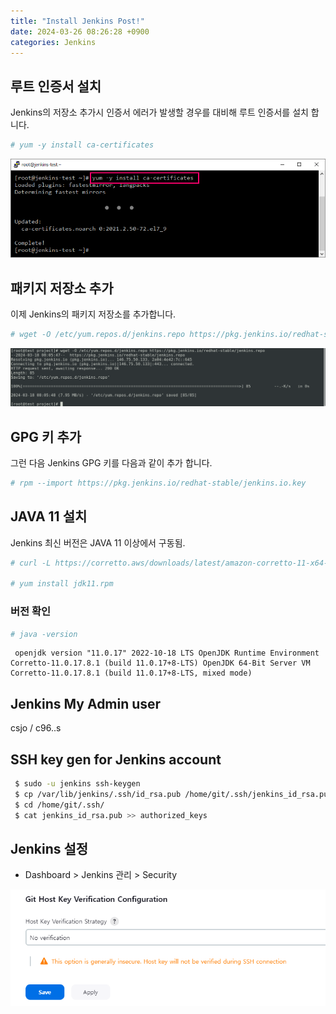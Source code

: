 ```yaml
---
title: "Install Jenkins Post!"
date: 2024-03-26 08:26:28 +0900
categories: Jenkins
---
```


## 루트 인증서 설치

Jenkins의 저장소 추가시 인증서 에러가 발생할 경우를 대비해 루트 인증서를 설치 합니다.

```bash
# yum -y install ca-certificates
```

![install ca-cert](</assets/images/ca_cert_install.png>)

## 패키지 저장소 추가

이제 Jenkins의 패키지 저장소를 추가합니다.

```bash
# wget -O /etc/yum.repos.d/jenkins.repo https://pkg.jenkins.io/redhat-stable/jenkins.repo
```

![Jenkins의 패키지 저장소](</assets/images/add_repo.png>)

## GPG 키 추가

그런 다음 Jenkins GPG 키를 다음과 같이 추가 합니다.

```bash
# rpm --import https://pkg.jenkins.io/redhat-stable/jenkins.io.key
```

## JAVA 11 설치

Jenkins 최신 버전은 JAVA 11 이상에서 구동됨.

```bash
# curl -L https://corretto.aws/downloads/latest/amazon-corretto-11-x64-linux-jdk.rpm -o jdk11.rpm 

# yum install jdk11.rpm 
```

### 버전 확인

 ```bash
# java -version 
```

```log
 openjdk version "11.0.17" 2022-10-18 LTS OpenJDK Runtime Environment Corretto-11.0.17.8.1 (build 11.0.17+8-LTS) OpenJDK 64-Bit Server VM Corretto-11.0.17.8.1 (build 11.0.17+8-LTS, mixed mode)
```

## Jenkins My Admin user

csjo / c96..s

## SSH key gen for Jenkins account

```bash
 $ sudo -u jenkins ssh-keygen
 $ cp /var/lib/jenkins/.ssh/id_rsa.pub /home/git/.ssh/jenkins_id_rsa.pub
 $ cd /home/git/.ssh/
 $ cat jenkins_id_rsa.pub >> authorized_keys 
```

## Jenkins 설정

- Dashboard > Jenkins 관리 > Security
  
![alt text](</assets/images/conf_jenkins.png>)